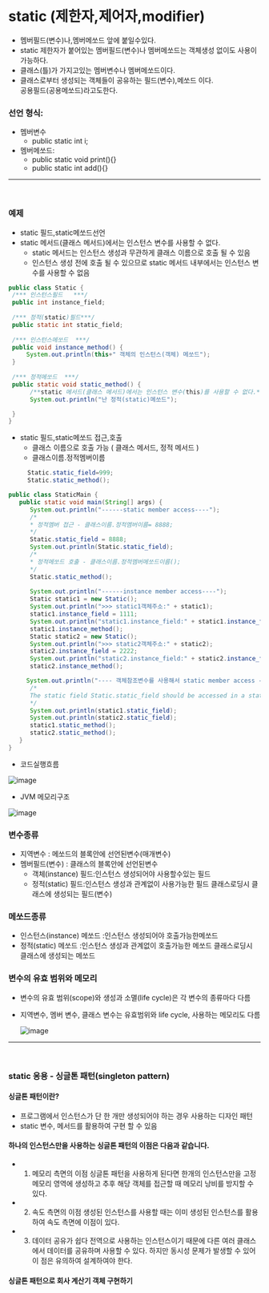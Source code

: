 # static (제한자,제어자,modifier)
 - 멤버필드(변수)나,멤버메쏘드 앞에 붙일수있다.
 - static 제한자가 붙어있는 멤버필드(변수)나 멤버메쏘드는 객체생성 없이도 사용이가능하다.<br>
 - 클래스(틀)가 가지고있는 멤버변수나 멤버메쏘드이다.<br>
 - 클래스로부터 생성되는 객체들이 공유하는 필드(변수),메쏘드 이다.     
    공용필드(공용메쏘드)라고도한다.
      
 ### 선언 형식: 
   - 멤버변수
      + public static int i;
   - 멤버메쏘드:
      + public static void print(){}
      + public static int add(){}	
 <hr>
 <br>

### 예제
  - static 필드,static메쏘드선언
  - static 메서드(클래스 메서드)에서는 인스턴스 변수를 사용할 수 없다.
    + static 메서드는 인스턴스 생성과 무관하게 클래스 이름으로 호출 될 수 있음
    + 인스턴스 생성 전에 호출 될 수 있으므로 static 메서드 내부에서는 인스턴스 변수를 사용할 수 없음

   ```java
public class Static {
    /*** 인스턴스필드   ***/
    public int instance_field;
    
    /*** 정적(static)필드***/
    public static int static_field;
    
    /*** 인스턴스메쏘드  ***/
    public void instance_method() {
        System.out.println(this+" 객체의 인스턴스(객체) 메쏘드");
    }
    
    /*** 정적메쏘드  ***/
    public static void static_method() {
         /**static 메서드(클래스 메서드)에서는 인스턴스 변수(this)를 사용할 수 없다.**/
         System.out.println("난 정적(static)메쏘드");

    }
}
   ```

- static 필드,static메쏘드 접근,호출
  + 클래스 이름으로 호출 가능 ( 클래스 메서드, 정적 메서드 )
  + 클래스이름.정적멤버이름
  ```java
    Static.static_field=999;
    Static.static_method();
  ```
      
 ```java
public class StaticMain {
    public static void main(String[] args) {
       System.out.println("------static member access----");
       /*
       * 정적멤버 접근 - 클래스이름.정적멤버이름= 8888;
       */
       Static.static_field = 8888;
       System.out.println(Static.static_field);
       /*
       * 정적메쏘드 호출 - 클래스이름.정적멤버메쏘드이름();
       */
       Static.static_method();
       
       System.out.println("------instance member access----");
       Static static1 = new Static();
       System.out.println(">>> static1객체주소:" + static1);
       static1.instance_field = 1111;
       System.out.println("static1.instance_field:" + static1.instance_field);
       static1.instance_method();
       Static static2 = new Static();
       System.out.println(">>> static2객체주소:" + static2);
       static2.instance_field = 2222;
       System.out.println("static2.instance_field:" + static2.instance_field);
       static2.instance_method();

      System.out.println("---- 객체참조변수를 사용해서 static member access ----");
       /*
       The static field Static.static_field should be accessed in a static way
       */
       System.out.println(static1.static_field);
       System.out.println(static2.static_field);
       static1.static_method();
       static2.static_method();
    }
}
  ```

- 코드실행흐름
  
![image](https://github.com/2023-12-JAVA-DEVELOPER-149/01.JAVA_FUNDMENTAL/assets/75401545/367040aa-2d54-44bf-b67c-9201f90f2875)

- JVM 메모리구조

![image](https://github.com/2023-12-JAVA-DEVELOPER-149/01.JAVA_FUNDMENTAL/assets/75401545/d438e9a7-ecbc-453d-b7a2-858aefd56d01)

 
 ### 변수종류
   - 지역변수       : 메쏘드의 블록안에 선언된변수(매개변수)
   - 멤버필드(변수) : 클래스의 블록안에 선언된변수
       - 객체(instance) 필드:인스턴스 생성되어야 사용할수있는 필드
       - 정적(static)   필드:인스턴스 생성과 관계없이 사용가능한 필드
                                클래스로딩시 클래스에 생성되는 필드(변수)
                                
### 메쏘드종류
   - 인스턴스(instance) 메쏘드 :인스턴스 생성되어야 호출가능한메쏘드
   - 정적(static)       메쏘드 :인스턴스 생성과 관계없이 호출가능한 메쏘드
                               클래스로딩시 클래스에 생성되는 메쏘드                              
 
### 변수의 유효 범위와 메모리
 - 변수의 유효 범위(scope)와 생성과 소멸(life cycle)은 각 변수의 종류마다 다름
 - 지역변수, 멤버 변수, 클래스 변수는 유효범위와 life cycle, 사용하는 메모리도 다름

   ![image](https://github.com/2023-12-JAVA-DEVELOPER-149/01.JAVA_FUNDMENTAL/assets/75401545/653340ae-9fda-40fe-9bce-4d9100059ca1)

  <hr>
  <br>
  

### static 응용 - 싱글톤 패턴(singleton pattern)   

 #### 싱글톤 패턴이란?
  - 프로그램에서 인스턴스가 단 한 개만 생성되어야 하는 경우 사용하는 디자인 패턴
  - static 변수, 메서드를 활용하여 구현 할 수 있음
 #### 하나의 인스턴스만을 사용하는 싱글톤 패턴의 이점은 다음과 같습니다.
  - 1. 메모리 측면의 이점
       싱글톤 패턴을 사용하게 된다면 한개의 인스턴스만을 고정 메모리 영역에 생성하고 추후 해당 객체를 접근할 때 메모리 낭비를 방지할 수 있다.
  - 2. 속도 측면의 이점
      생성된 인스턴스를 사용할 때는 이미 생성된 인스턴스를 활용하여 속도 측면에 이점이 있다.
  - 3. 데이터 공유가 쉽다
      전역으로 사용하는 인스턴스이기 때문에 다른 여러 클래스에서 데이터를 공유하며 사용할 수 있다. 하지만 동시성 문제가 발생할 수 있어 이 점은 유의하여 설계하여야 한다.
 #### 싱글톤 패턴으로 회사 계산기 객체 구현하기
